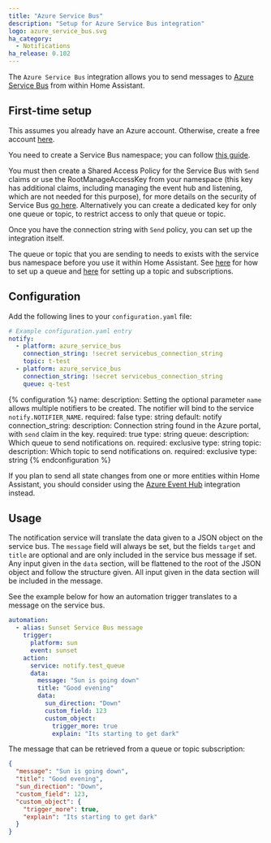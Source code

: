 ```yaml
---
title: "Azure Service Bus"
description: "Setup for Azure Service Bus integration"
logo: azure_service_bus.svg
ha_category:
  - Notifications
ha_release: 0.102
---
```


The `Azure Service Bus` integration allows you to send messages to [Azure Service Bus](https://azure.microsoft.com/en-us/services/service-bus/) from within Home Assistant.

## First-time setup

This assumes you already have an Azure account. Otherwise, create a free account [here](https://azure.microsoft.com/en-us/free/).

You need to create a Service Bus namespace; you can follow [this guide](https://docs.microsoft.com/en-us/azure/service-bus-messaging/service-bus-create-namespace-portal).

You must then create a Shared Access Policy for the Service Bus with `Send` claims or use the RootManageAccessKey from your namespace (this key has additional claims, including managing the event hub and listening, which are not needed for this purpose), for more details on the security of Service Bus [go here](https://docs.microsoft.com/en-us/azure/service-bus-messaging/service-bus-authentication-and-authorization#shared-access-signature). Alternatively you can create a dedicated key for only one queue or topic, to restrict access to only that queue or topic.

Once you have the connection string with `Send` policy, you can set up the integration itself.

<div class='note warning'>

The queue or topic that you are sending to needs to exists with the service bus namespace before you use it within Home Assistant. See [here](https://docs.microsoft.com/en-us/azure/service-bus-messaging/service-bus-quickstart-portal) for how to set up a queue and [here](https://docs.microsoft.com/en-us/azure/service-bus-messaging/service-bus-quickstart-topics-subscriptions-portal) for setting up a topic and subscriptions.

</div>

## Configuration

Add the following lines to your `configuration.yaml` file:

```yaml
# Example configuration.yaml entry
notify:
  - platform: azure_service_bus
    connection_string: !secret servicebus_connection_string
    topic: t-test
  - platform: azure_service_bus
    connection_string: !secret servicebus_connection_string
    queue: q-test
```

{% configuration %}
name:
  description: Setting the optional parameter `name` allows multiple notifiers to be created. The notifier will bind to the service `notify.NOTIFIER_NAME`.
  required: false
  type: string
  default: notify
connection_string:
  description: Connection string found in the Azure portal, with `send` claim in the key.
  required: true
  type: string
queue:
  description: Which queue to send notifications on.
  required: exclusive
  type: string
topic:
  description: Which topic to send notifications on.
  required: exclusive
  type: string
{% endconfiguration %}

<div class="note">

If you plan to send all state changes from one or more entities within Home Assistant, you should consider using the [Azure Event Hub](/integrations/azure_event_hub/) integration instead.

</div>

## Usage

The notification service will translate the data given to a JSON object on the service bus. The `message` field will always be set, but the fields `target` and `title` are optional and are only included in the service bus message if set. Any input given in the `data` section, will be flattened to the root of the JSON object and follow the structure given. All input given in the data section will be included in the message.

See the example below for how an automation trigger translates to a message on the service bus.

```yaml
automation:
  - alias: Sunset Service Bus message
    trigger:
      platform: sun
      event: sunset
    action:
      service: notify.test_queue
      data:
        message: "Sun is going down"
        title: "Good evening"
        data:
          sun_direction: "Down"
          custom_field: 123
          custom_object:
            trigger_more: true
            explain: "Its starting to get dark"
```

The message that can be retrieved from a queue or topic subscription:

```json
{
  "message": "Sun is going down",
  "title": "Good evening",
  "sun_direction": "Down",
  "custom_field": 123,
  "custom_object": {
    "trigger_more": true,
    "explain": "Its starting to get dark"
  }
}
```
